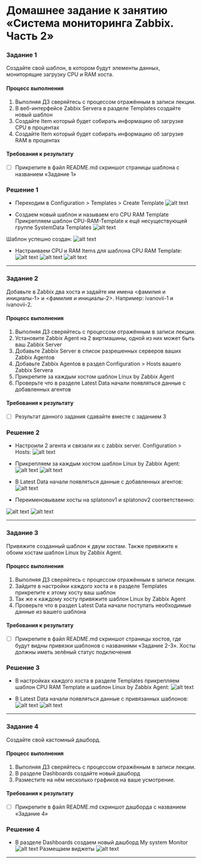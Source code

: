 # Домашнее задание к занятию «Система мониторинга Zabbix. Часть 2»

### Задание 1
Создайте свой шаблон, в котором будут элементы данных, мониторящие загрузку CPU и RAM хоста.

#### Процесс выполнения
1. Выполняя ДЗ сверяйтесь с процессом отражённым в записи лекции.
2. В веб-интерфейсе Zabbix Servera в разделе Templates создайте новый шаблон
3. Создайте Item который будет собирать информацию об загрузке CPU в процентах
4. Создайте Item который будет собирать информацию об загрузке RAM в процентах

#### Требования к результату
- [ ] Прикрепите в файл README.md скриншот страницы шаблона с названием «Задание 1»

### Решение 1

- Переходим в Configuration > Templates > Create Template
![alt text](image.png)

- Создаем новый шаблон и называем его CPU RAM Template
Прикрепляем шаблон CPU-RAM-Template к ещё несуществующей группе SystemData Templates
![alt text](image-1.png)

Шаблон успешно создан:
![alt text](image-2.png)

- Настраиваем CPU и RAM Items для шаблона CPU RAM Template:
![alt text](image-4.png)
![alt text](image-5.png)
![alt text](image-6.png)

 ---

### Задание 2
Добавьте в Zabbix два хоста и задайте им имена <фамилия и инициалы-1> и <фамилия и инициалы-2>. Например: ivanovii-1 и ivanovii-2.

#### Процесс выполнения
1. Выполняя ДЗ сверяйтесь с процессом отражённым в записи лекции.
2. Установите Zabbix Agent на 2 виртмашины, одной из них может быть ваш Zabbix Server
3. Добавьте Zabbix Server в список разрешенных серверов ваших Zabbix Agentов
4. Добавьте Zabbix Agentов в раздел Configuration > Hosts вашего Zabbix Servera
5. Прикрепите за каждым хостом шаблон Linux by Zabbix Agent
6. Проверьте что в разделе Latest Data начали появляться данные с добавленных агентов

#### Требования к результату
- [ ] Результат данного задания сдавайте вместе с заданием 3

### Решение 2

- Настроили 2 агента и связали их с zabbix server. 
Configuration > Hosts:
![alt text](image-7.png)
- Прикрепляем за каждым хостом шаблон Linux by Zabbix Agent:
![alt text](image-8.png)
![alt text](image-9.png)

- В Latest Data начали появляться данные с добавленных агентов:
![alt text](image-10.png)

- Переименовываем хосты на splatonov1 и splatonov2 соответственно:

![alt text](image-16.png)
![alt text](image-17.png)

 ---

### Задание 3
Привяжите созданный шаблон к двум хостам. Также привяжите к обоим хостам шаблон Linux by Zabbix Agent.

#### Процесс выполнения
1. Выполняя ДЗ сверяйтесь с процессом отражённым в записи лекции.
2. Зайдите в настройки каждого хоста и в разделе Templates прикрепите к этому хосту ваш шаблон
3. Так же к каждому хосту привяжите шаблон Linux by Zabbix Agent
4. Проверьте что в раздел Latest Data начали поступать необходимые данные из вашего шаблона

#### Требования к результату
- [ ] Прикрепите в файл README.md скриншот страницы хостов, где будут видны привязки шаблонов с названиями «Задание 2-3». Хосты должны иметь зелёный статус подключения

### Решение 3

- В настройках каждого хоста в разделе Templates прикрепляем шаблон CPU RAM Template и шаблон Linux by Zabbix Agent:
![alt text](image-11.png)

- В Latest Data начали появляться данные с привязанных шаблонов:
![alt text](image-12.png)
![alt text](image-13.png)

 ---

### Задание 4
Создайте свой кастомный дашборд.

#### Процесс выполнения
1. Выполняя ДЗ сверяйтесь с процессом отражённым в записи лекции.
2. В разделе Dashboards создайте новый дашборд
3. Разместите на нём несколько графиков на ваше усмотрение.

#### Требования к результату
- [ ] Прикрепите в файл README.md скриншот дашборда с названием «Задание 4»


### Решение 4

- В разделе Dashboards создаем новый дашборд My system Monitor
![alt text](image-14.png)
Размещаем виджеты
![alt text](image-15.png)

 ---